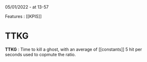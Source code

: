 05/01/2022 - at 13-57

Features : [[KPIS]]


# TTKG

**TTKG** : Time to kill a ghost, with an average of [[constants]] 5 hit per seconds used to copmute the ratio.

